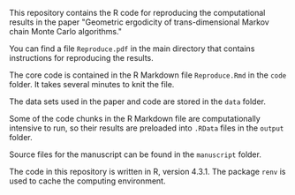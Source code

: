 This repository contains the R code for reproducing the computational results in the paper "Geometric ergodicity of trans-dimensional Markov chain Monte Carlo algorithms."

You can find a file `Reproduce.pdf` in the main directory that contains instructions for reproducing the results.

The core code is contained in the R Markdown file `Reproduce.Rmd` in the `code` folder.
It takes several minutes to knit the file.

The data sets used in the paper and code are stored in the `data` folder.

Some of the code chunks in the R Markdown file are computationally intensive to run, so their results are preloaded into `.RData` files in the `output` folder.

Source files for the manuscript can be found in the `manuscript` folder.

The code in this repository is written in R, version 4.3.1. The package `renv` is used to cache the computing environment.
